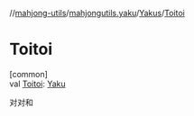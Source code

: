 //[mahjong-utils](../../../index.md)/[mahjongutils.yaku](../index.md)/[Yakus](index.md)/[Toitoi](-toitoi.md)

# Toitoi

[common]\
val [Toitoi](-toitoi.md): [Yaku](../-yaku/index.md)

对对和
